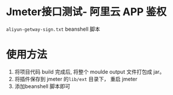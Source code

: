 # Jmeter接口测试- 阿里云 APP 鉴权

`aliyun-getway-sign.txt` beanshell 脚本

# 使用方法

1. 将项目代码 build 完成后, 将整个 moulde output 文件打包成 jar。 
2. 将插件保存到 jmeter 的`lib/ext` 目录下， 重启 jmeter
3. 添加beanshell 脚本即可
